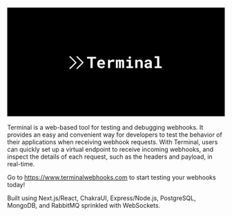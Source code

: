 ![Terminal](public/images/Terminal.png)

Terminal is a web-based tool for testing and debugging webhooks. It provides an easy and convenient way for developers to test the behavior of their applications when receiving webhook requests. With Terminal, users can quickly set up a virtual endpoint to receive incoming webhooks, and inspect the details of each request, such as the headers and payload, in real-time.

Go to https://www.terminalwebhooks.com to start testing your webhooks today!

Built using Next.js/React, ChakraUI, Express/Node.js, PostgreSQL, MongoDB, and RabbitMQ sprinkled with WebSockets.
